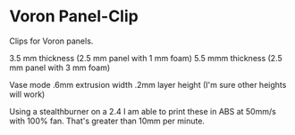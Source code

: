 # Voron Panel-Clip
Clips for Voron panels.

3.5 mm thickness (2.5 mm panel with 1 mm foam)
5.5 mmm thickness (2.5 mm panel with 3 mm foam)

Vase mode
.6mm extrusion width
.2mm layer height (I'm sure other heights will work)

Using a stealthburner on a 2.4 I am able to print these in ABS at 50mm/s with 100% fan. That's greater than 10mm per minute.
